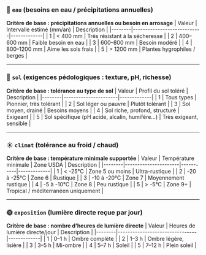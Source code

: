 ### 🌊 `eau` (besoins en eau / précipitations annuelles)
**Critère de base : précipitations annuelles ou besoin en arrosage**
| Valeur | Intervalle estimé (mm/an) | Description |
|--------|----------------------------|-------------|
| 1 | < 400 mm | Très résistant à la sécheresse |
| 2 | 400–600 mm | Faible besoin en eau |
| 3 | 600–800 mm | Besoin modéré |
| 4 | 800–1200 mm | Aime les sols frais |
| 5 | > 1200 mm | Plantes hygrophiles / berges |



---

### 🌱 `sol` (exigences pédologiques : texture, pH, richesse)
**Critère de base : tolérance au type de sol**
| Valeur | Profil du sol toléré | Description |
|--------|----------------------|-------------|
| 1 | Tous types | Pionnier, très tolérant |
| 2 | Sol léger ou pauvre | Plutôt tolérant |
| 3 | Sol moyen, drainé | Besoins moyens |
| 4 | Sol riche, profond, structuré | Exigeant |
| 5 | Sol spécifique (pH acide, alcalin, humifère…) | Très exigeant, sensible |


---

### ☀️ `climat` (tolérance au froid / chaud)
**Critère de base : température minimale supportée**
| Valeur | Température minimale | Zone USDA | Description |
|--------|----------------------|-----------|-------------|
| 1 | < -25°C | Zone 5 ou moins | Ultra-rustique |
| 2 | -20 à -25°C | Zone 6 | Rustique |
| 3 | -10 à -20°C | Zone 7 | Moyennement rustique |
| 4 | -5 à -10°C | Zone 8 | Peu rustique |
| 5 | > -5°C | Zone 9+ | Tropical / méditerranéen uniquement |


---

### 🌞 `exposition` (lumière directe reçue par jour)
**Critère de base : nombre d’heures de lumière directe**
| Valeur | Heures de lumière directe/jour | Description |
|--------|--------------------------------|-------------|
| 1 | 0–1 h | Ombre complète |
| 2 | 1–3 h | Ombre légère, lisière |
| 3 | 3–5 h | Mi-ombre |
| 4 | 5–7 h | Soleil |
| 5 | 7–12 h | Plein soleil |
